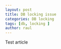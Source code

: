 ```yaml
---
layout: post
title: DB locking issue 
categories: DB locking 
tags: [db, locking ]
author: raul
---
```

<link rel="stylesheet" href="//maxcdn.bootstrapcdn.com/font-awesome/4.3.0/css/font-awesome.min.css">
Test article